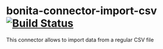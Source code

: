 # bonita-connector-import-csv  [![Build Status](https://travis-ci.org/laurentleseigneur/bonita-connector-email.svg?branch=master)](https://travis-ci.org/laurentleseigneur/bonita-connector-email)

This connector allows to import data from a regular CSV file

